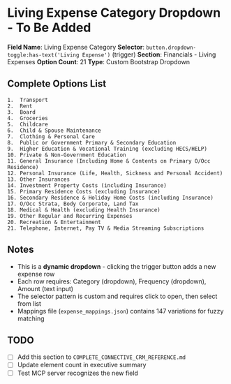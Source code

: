 # Living Expense Category Dropdown - To Be Added

**Field Name**: Living Expense Category
**Selector**: `button.dropdown-toggle:has-text('Living Expense')` (trigger)
**Section**: Financials - Living Expenses
**Option Count**: 21
**Type**: Custom Bootstrap Dropdown

## Complete Options List

```
1.  Transport
2.  Rent
3.  Board
4.  Groceries
5.  Childcare
6.  Child & Spouse Maintenance
7.  Clothing & Personal Care
8.  Public or Government Primary & Secondary Education
9.  Higher Education & Vocational Training (excluding HECS/HELP)
10. Private & Non-Government Education
11. General Insurance (Including Home & Contents on Primary O/Occ Residence)
12. Personal Insurance (Life, Health, Sickness and Personal Accident)
13. Other Insurances
14. Investment Property Costs (including Insurance)
15. Primary Residence Costs (excluding Insurance)
16. Secondary Residence & Holiday Home Costs (including Insurance)
17. O/Occ Strata, Body Corporate, Land Tax
18. Medical & Health (excluding Health Insurance)
19. Other Regular and Recurring Expenses
20. Recreation & Entertainment
21. Telephone, Internet, Pay TV & Media Streaming Subscriptions
```

## Notes

- This is a **dynamic dropdown** - clicking the trigger button adds a new expense row
- Each row requires: Category (dropdown), Frequency (dropdown), Amount (text input)
- The selector pattern is custom and requires click to open, then select from list
- Mappings file (`expense_mappings.json`) contains 147 variations for fuzzy matching

## TODO

- [ ] Add this section to `COMPLETE_CONNECTIVE_CRM_REFERENCE.md`
- [ ] Update element count in executive summary
- [ ] Test MCP server recognizes the new field
